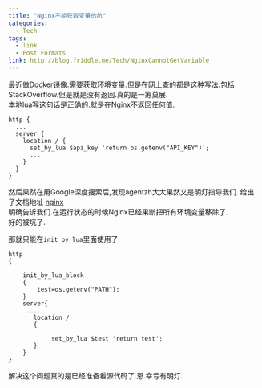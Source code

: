 ```yaml
---
title: "Nginx不能获取变量的坑"
categories:
  - Tech
tags:
  - link
  - Post Formats
link: http://blog.friddle.me/Tech/NginxCannotGetVariable
---
```


最近做Docker镜像.需要获取环境变量.但是在网上查的都是这种写法.包括StackOverflow.但是就是没有返回.真的是一筹莫展.      
本地lua写这句话是正确的.就是在Nginx不返回任何值.

```
http {
  ...
  server {
    location / {
      set_by_lua $api_key 'return os.getenv("API_KEY")';
      ...
    }
  }
}
```

然后果然在用Google深度搜索后,发现agentzh大大果然又是明灯指导我们.
给出了文档地址
[nginx](!http://nginx.org/en/docs/ngx_core_module.html#env)    
明确告诉我们.在运行状态的时候Nginx已经果断把所有环境变量移除了.    
好的被坑了.

那就只能在`init_by_lua`里面使用了.
```
http
{ 

	init_by_lua_block
	{
		test=os.getenv("PATH");
	}
    server{
     ....
       location /
       { 

            set_by_lua $test 'return test';
       }
    }
}

```
解决这个问题真的是已经准备看源代码了.恩.幸亏有明灯.